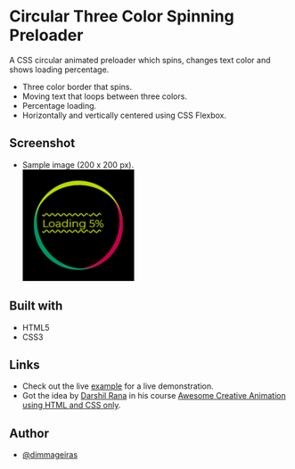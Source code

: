 # Circular Three Color Spinning Preloader

A CSS circular animated preloader which spins, changes text color and shows loading percentage.
- Three color border that spins.
- Moving text that loops between three colors.
- Percentage loading.
- Horizontally and vertically centered using CSS Flexbox.

## Screenshot
 - Sample image (200 x 200 px).<br>
![](./design/screenshot.png)

## Built with
- HTML5
- CSS3

## Links
- Check out the live [example](https://dimmageiras.github.io/circular-three-color-spinning-preloader) for a live demonstration.
- Got the idea by [Darshil Rana](https://www.udemy.com/user/daniel-16381/) in his course [Awesome Creative Animation using HTML and CSS only](https://www.udemy.com/course/awesome-creative-animation-using-html-and-css-only/).

## Author
- [@dimmageiras](https://github.com/dimmageiras)

